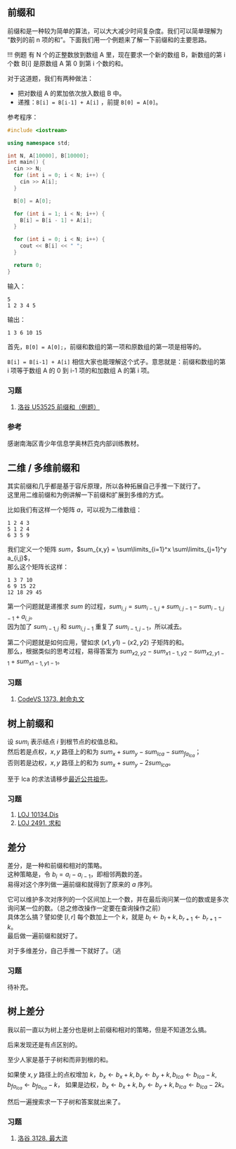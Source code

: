 ## 前缀和

前缀和是一种较为简单的算法，可以大大减少时间复杂度。我们可以简单理解为 “数列的前 n 项的和”。下面我们用一个例题来了解一下前缀和的主要思路。

!!! 例题
    有 N 个的正整数放到数组 A 里，现在要求一个新的数组 B，新数组的第 i 个数 B[i] 是原数组 A 第 0 到第 i 个数的和。

对于这道题，我们有两种做法：

-   把对数组 A 的累加依次放入数组 B 中。
-   递推：`B[i] = B[i-1] + A[i]` ，前提 `B[0] = A[0]`。

参考程序：

```cpp
#include <iostream>

using namespace std;

int N, A[10000], B[10000];
int main() {
  cin >> N;
  for (int i = 0; i < N; i++) {
    cin >> A[i];
  }

  B[0] = A[0];

  for (int i = 1; i < N; i++) {
    B[i] = B[i - 1] + A[i];
  }

  for (int i = 0; i < N; i++) {
    cout << B[i] << " ";
  }

  return 0;
}
```

输入：

    5
    1 2 3 4 5

输出：

    1 3 6 10 15 

首先，`B[0] = A[0];`，前缀和数组的第一项和原数组的第一项是相等的。

`B[i] = B[i-1] + A[i]` 相信大家也能理解这个式子。意思就是：前缀和数组的第 i 项等于数组 A 的 0 到 i-1 项的和加数组 A 的第 i 项。

### 习题

1.  [洛谷 U53525 前缀和（例题）](https://www.luogu.org/problemnew/show/U53525)

### 参考

感谢南海区青少年信息学奥林匹克内部训练教材。

## 二维 / 多维前缀和

其实前缀和几乎都是基于容斥原理，所以各种拓展自己手推一下就行了。  
这里用二维前缀和为例讲解一下前缀和扩展到多维的方式。

比如我们有这样一个矩阵 $a$，可以视为二维数组：

```plain
1 2 4 3
5 1 2 4
6 3 5 9
```

我们定义一个矩阵 $sum$，$sum_{x,y} = \sum\limits_{i=1}^x \sum\limits_{j=1}^y a_{i,j}$，  
那么这个矩阵长这样：

```plain
1 3 7 10
6 9 15 22
12 18 29 45
```

第一个问题就是递推求 $sum$ 的过程，$sum_{i,j} = sum_{i - 1,j} + sum_{i,j - 1} - sum_{i - 1,j - 1} + a_{i,j}$。  
因为加了 $sum_{i - 1,j}$ 和 $sum_{i,j - 1}$ 重复了 $sum_{i - 1,j - 1}$，所以减去。

第二个问题就是如何应用，譬如求 $(x1,y1) - (x2,y2)$ 子矩阵的和。  
那么，根据类似的思考过程，易得答案为 $sum_{x2,y2} - sum_{x1 - 1,y2} - sum_{x2,y1 - 1} + sum_{x1 - 1,y1 - 1}$。

### 习题

1.  [CodeVS 1373. 射命丸文](http://codevs.cn/problem/1373/)

## 树上前缀和

设 $sum_i$ 表示结点 $i$ 到根节点的权值总和。  
然后若是点权，$x,y$ 路径上的和为 $sum_x + sum_y - sum_{lca} - sum_{fa_{lca}}$；  
否则若是边权，$x,y$ 路径上的和为 $sum_x + sum_y - 2sum_{lca}$。

至于 lca 的求法请移步[最近公共祖先](/graph/lca/)。

### 习题

1.  [LOJ 10134.Dis](https://loj.ac/problem/10134)
2.  [LOJ 2491. 求和](https://loj.ac/problem/2491)

## 差分

差分，是一种和前缀和相对的策略。  
这种策略是，令 $b_i = a_i - a_{i - 1}$，即相邻两数的差。  
易得对这个序列做一遍前缀和就得到了原来的 $a$ 序列。

它可以维护多次对序列的一个区间加上一个数，并在最后询问某一位的数或是多次询问某一位的数。（总之修改操作一定要在查询操作之前）  
具体怎么搞？譬如使 $[l,r]$ 每个数加上一个 $k$，就是 $b_l \leftarrow b_l + k,b_{r + 1} \leftarrow b_{r + 1} - k$。  
最后做一遍前缀和就好了。

对于多维差分，自己手推一下就好了。（逃

### 习题

待补充。

## 树上差分

我以前一直以为树上差分也是树上前缀和相对的策略，但是不知道怎么搞。

后来发现还是有点区别的。

至少人家是基于子树和而非到根的和。

如果使 $x,y$ 路径上的点权增加 $k$，$b_x \leftarrow b_x + k,b_y \leftarrow b_y + k,b_{lca} \leftarrow b_{lca} - k,b_{fa_{lca}} \leftarrow b_{fa_{lca}} - k$，
如果是边权，$b_x \leftarrow b_x + k,b_y \leftarrow b_y + k,b_{lca} \leftarrow b_{lca} - 2k$。

然后一遍搜索求一下子树和答案就出来了。

### 习题

1.  [洛谷 3128. 最大流](https://www.luogu.org/problemnew/show/P3128)
